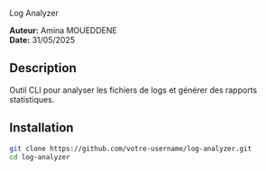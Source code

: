 Log Analyzer

**Auteur:** Amina MOUEDDENE  
**Date:** 31/05/2025

## Description
Outil CLI pour analyser les fichiers de logs et générer des rapports statistiques.

## Installation
```bash
git clone https://github.com/votre-username/log-analyzer.git
cd log-analyzer

